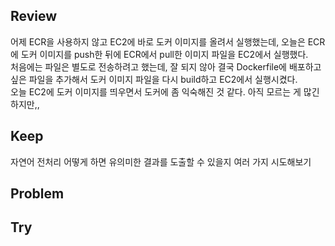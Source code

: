 ## Review
어제 ECR을 사용하지 않고 EC2에 바로 도커 이미지를 올려서 실행했는데, 오늘은 ECR에 도커 이미지를 push한 뒤에 ECR에서 pull한 이미지 파일을 EC2에서 실행했다.</br>
처음에는 파일은 별도로 전송하려고 했는데, 잘 되지 않아 결국 Dockerfile에 배포하고 싶은 파일을 추가해서 도커 이미지 파일을 다시 build하고 EC2에서 실행시켰다. </br>
오늘 EC2에 도커 이미지를 띄우면서 도커에 좀 익숙해진 것 같다. 아직 모르는 게 많긴 하지만,,</br>

## Keep
자연어 전처리 어떻게 하면 유의미한 결과를 도출할 수 있을지 여러 가지 시도해보기</br>

## Problem


## Try


